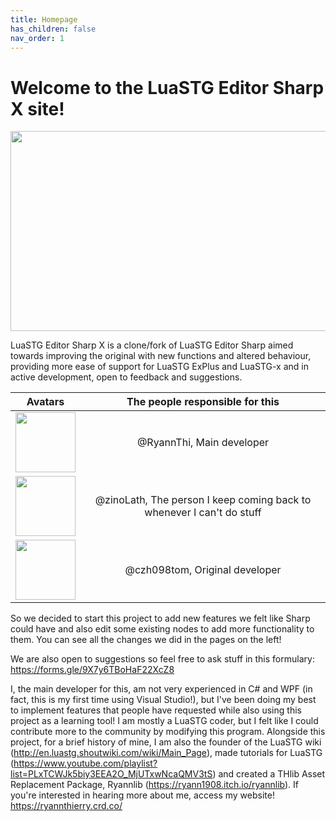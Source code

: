 ```yaml
---
title: Homepage
has_children: false
nav_order: 1
---
```


# Welcome to the LuaSTG Editor Sharp X site!

<p align="center">
  <img width="512" height="320" src="https://raw.githubusercontent.com/RyannThi/LuaSTG-Editor-Sharp-X/main/LuaSTGEditorSharp/SplashScreen.png">
</p>

LuaSTG Editor Sharp X is a clone/fork of LuaSTG Editor Sharp aimed towards improving the original with new functions and altered behaviour, providing more ease of support for LuaSTG ExPlus and LuaSTG-x and in active development, open to feedback and suggestions.

| Avatars | The people responsible for this | 
| - | :-: |
| <img width="96" height="96" src="https://raw.githubusercontent.com/RyannThi/LuaSTG-Editor-Sharp-X/main/LuaSTGEditorSharp.Core.Windows/AboutMenu/ryannthipfp.png"> | @RyannThi, Main developer | 
| <img width="96" height="96" src="https://raw.githubusercontent.com/RyannThi/LuaSTG-Editor-Sharp-X/main/LuaSTGEditorSharp.Core.Windows/AboutMenu/zinopfp.png"> | @zinoLath, The person I keep coming back to whenever I can't do stuff |
| <img width="96" height="96" src="https://raw.githubusercontent.com/RyannThi/LuaSTG-Editor-Sharp-X/main/LuaSTGEditorSharp.Core.Windows/AboutMenu/tompfp.png"> | @czh098tom, Original developer |

So we decided to start this project to add new features we felt like Sharp could have and also edit some existing nodes to add more functionality to them. You can see all the changes we did in the pages on the left!

We are also open to suggestions so feel free to ask stuff in this formulary: https://forms.gle/9X7y6TBoHaF22XcZ8

I, the main developer for this, am not very experienced in C# and WPF (in fact, this is my first time using Visual Studio!), but I've been doing my best to implement features that people have requested while also using this project as a learning tool! I am mostly a LuaSTG coder, but I felt like I could contribute more to the community by modifying this program. Alongside this project, for a brief history of mine, I am also the founder of the LuaSTG wiki (http://en.luastg.shoutwiki.com/wiki/Main_Page), made tutorials for LuaSTG (https://www.youtube.com/playlist?list=PLxTCWJk5biy3EEA2O_MjUTxwNcaQMV3tS) and created a THlib Asset Replacement Package, Ryannlib (https://ryann1908.itch.io/ryannlib). If you're interested in hearing more about me, access my website! https://ryannthierry.crd.co/

